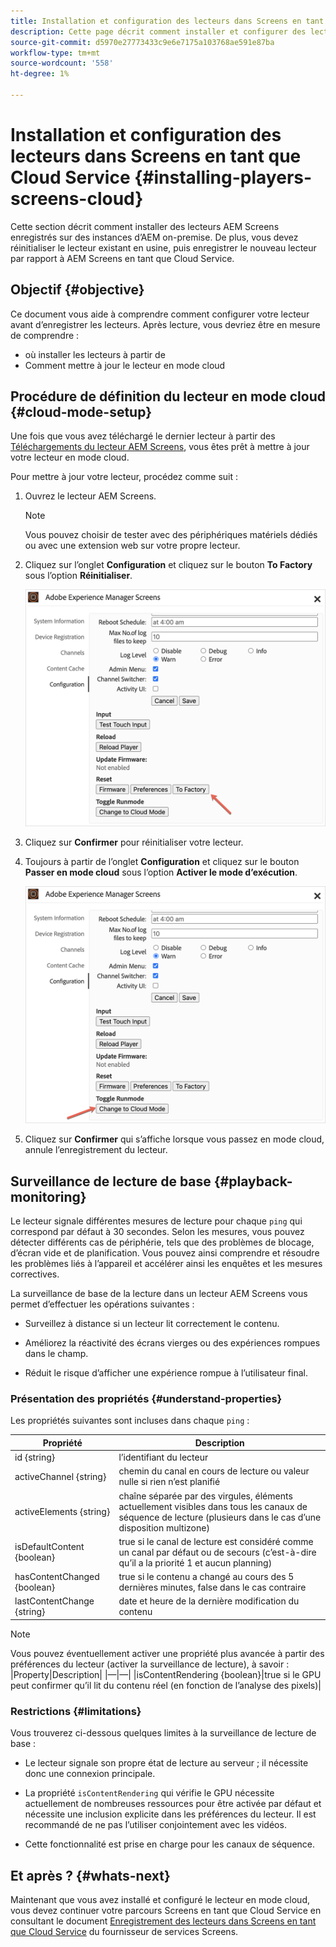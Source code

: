 ```yaml
---
title: Installation et configuration des lecteurs dans Screens en tant que Cloud Service
description: Cette page décrit comment installer et configurer des lecteurs dans Screens en tant que Cloud Service.
source-git-commit: d5970e27773433c9e6e7175a103768ae591e87ba
workflow-type: tm+mt
source-wordcount: '558'
ht-degree: 1%

---
```



# Installation et configuration des lecteurs dans Screens en tant que Cloud Service {#installing-players-screens-cloud}

Cette section décrit comment installer des lecteurs AEM Screens enregistrés sur des instances d’AEM on-premise. De plus, vous devez réinitialiser le lecteur existant en usine, puis enregistrer le nouveau lecteur par rapport à AEM Screens en tant que Cloud Service.

## Objectif {#objective}

Ce document vous aide à comprendre comment configurer votre lecteur avant d’enregistrer les lecteurs. Après lecture, vous devriez être en mesure de comprendre :

* où installer les lecteurs à partir de
* Comment mettre à jour le lecteur en mode cloud

## Procédure de définition du lecteur en mode cloud {#cloud-mode-setup}

Une fois que vous avez téléchargé le dernier lecteur à partir des [Téléchargements du lecteur AEM Screens](https://download.macromedia.com/screens/), vous êtes prêt à mettre à jour votre lecteur en mode cloud.

Pour mettre à jour votre lecteur, procédez comme suit :

1. Ouvrez le lecteur AEM Screens.

   >[!NOTE]
   >Vous pouvez choisir de tester avec des périphériques matériels dédiés ou avec une extension web sur votre propre lecteur.

1. Cliquez sur l’onglet **Configuration** et cliquez sur le bouton **To Factory** sous l’option **Réinitialiser**.

   ![image](/help/screens-cloud/assets/player/installplayer-2.png)

1. Cliquez sur **Confirmer** pour réinitialiser votre lecteur.

1. Toujours à partir de l’onglet **Configuration** et cliquez sur le bouton **Passer en mode cloud** sous l’option **Activer le mode d’exécution**.

   ![image](/help/screens-cloud/assets/player/installplayer-1.png)

1. Cliquez sur **Confirmer** qui s’affiche lorsque vous passez en mode cloud, annule l’enregistrement du lecteur.

## Surveillance de lecture de base {#playback-monitoring}

Le lecteur signale différentes mesures de lecture pour chaque `ping` qui correspond par défaut à 30 secondes. Selon les mesures, vous pouvez détecter différents cas de périphérie, tels que des problèmes de blocage, d’écran vide et de planification. Vous pouvez ainsi comprendre et résoudre les problèmes liés à l’appareil et accélérer ainsi les enquêtes et les mesures correctives.

La surveillance de base de la lecture dans un lecteur AEM Screens vous permet d’effectuer les opérations suivantes :

* Surveillez à distance si un lecteur lit correctement le contenu.

* Améliorez la réactivité des écrans vierges ou des expériences rompues dans le champ.

* Réduit le risque d’afficher une expérience rompue à l’utilisateur final.

### Présentation des propriétés {#understand-properties}

Les propriétés suivantes sont incluses dans chaque `ping` :

| Propriété | Description |
|---|---|
| id {string} | l’identifiant du lecteur |
| activeChannel {string} | chemin du canal en cours de lecture ou valeur nulle si rien n’est planifié |
| activeElements {string} | chaîne séparée par des virgules, éléments actuellement visibles dans tous les canaux de séquence de lecture (plusieurs dans le cas d’une disposition multizone) |
| isDefaultContent {boolean} | true si le canal de lecture est considéré comme un canal par défaut ou de secours (c’est-à-dire qu’il a la priorité 1 et aucun planning) |
| hasContentChanged {boolean} | true si le contenu a changé au cours des 5 dernières minutes, false dans le cas contraire |
| lastContentChange {string} | date et heure de la dernière modification du contenu |

>[!NOTE]
>Vous pouvez éventuellement activer une propriété plus avancée à partir des préférences du lecteur (activer la surveillance de lecture), à savoir :
>|Property|Description|
>|—|—|
>|isContentRendering {boolean}|true si le GPU peut confirmer qu’il lit du contenu réel (en fonction de l’analyse des pixels)|

### Restrictions {#limitations}

Vous trouverez ci-dessous quelques limites à la surveillance de lecture de base :

* Le lecteur signale son propre état de lecture au serveur ; il nécessite donc une connexion principale.

* La propriété `isContentRendering` qui vérifie le GPU nécessite actuellement de nombreuses ressources pour être activée par défaut et nécessite une inclusion explicite dans les préférences du lecteur. Il est recommandé de ne pas l’utiliser conjointement avec les vidéos.

* Cette fonctionnalité est prise en charge pour les canaux de séquence.

## Et après ? {#whats-next}

Maintenant que vous avez installé et configuré le lecteur en mode cloud, vous devez continuer votre parcours Screens en tant que Cloud Service en consultant le document [Enregistrement des lecteurs dans Screens en tant que Cloud Service](/help/screens-cloud/managing-players-registration/registering-players-screens-cloud.md) du fournisseur de services Screens.
